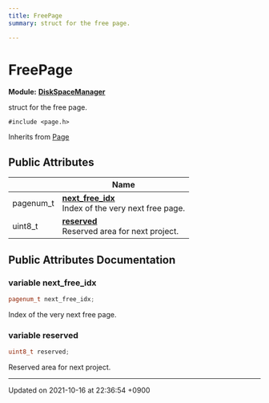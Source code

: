 ```yaml
---
title: FreePage
summary: struct for the free page. 

---
```


# FreePage

**Module:** **[DiskSpaceManager](/Modules/group__DiskSpaceManager)**



struct for the free page. 


`#include <page.h>`

Inherits from [Page](/Classes/structPage)

## Public Attributes

|                | Name           |
| -------------- | -------------- |
| pagenum_t | **[next_free_idx](/Classes/structFreePage#variable-next-free-idx)** <br>Index of the very next free page.  |
| uint8_t | **[reserved](/Classes/structFreePage#variable-reserved)** <br>Reserved area for next project.  |

## Public Attributes Documentation

### variable next_free_idx

```cpp
pagenum_t next_free_idx;
```

Index of the very next free page. 

### variable reserved

```cpp
uint8_t reserved;
```

Reserved area for next project. 

-------------------------------

Updated on 2021-10-16 at 22:36:54 +0900